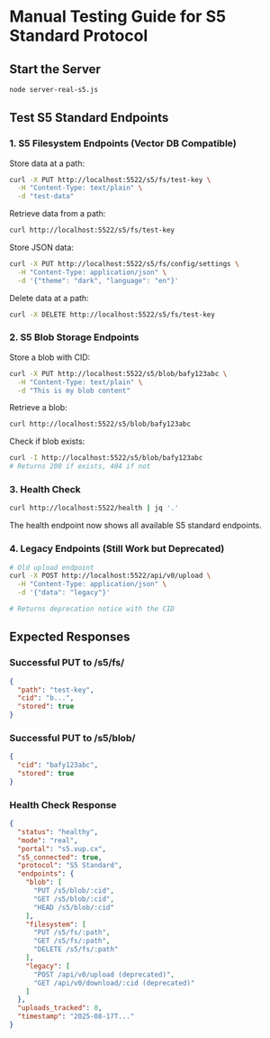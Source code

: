 # Manual Testing Guide for S5 Standard Protocol

## Start the Server
```bash
node server-real-s5.js
```

## Test S5 Standard Endpoints

### 1. S5 Filesystem Endpoints (Vector DB Compatible)

Store data at a path:
```bash
curl -X PUT http://localhost:5522/s5/fs/test-key \
  -H "Content-Type: text/plain" \
  -d "test-data"
```

Retrieve data from a path:
```bash
curl http://localhost:5522/s5/fs/test-key
```

Store JSON data:
```bash
curl -X PUT http://localhost:5522/s5/fs/config/settings \
  -H "Content-Type: application/json" \
  -d '{"theme": "dark", "language": "en"}'
```

Delete data at a path:
```bash
curl -X DELETE http://localhost:5522/s5/fs/test-key
```

### 2. S5 Blob Storage Endpoints

Store a blob with CID:
```bash
curl -X PUT http://localhost:5522/s5/blob/bafy123abc \
  -H "Content-Type: text/plain" \
  -d "This is my blob content"
```

Retrieve a blob:
```bash
curl http://localhost:5522/s5/blob/bafy123abc
```

Check if blob exists:
```bash
curl -I http://localhost:5522/s5/blob/bafy123abc
# Returns 200 if exists, 404 if not
```

### 3. Health Check
```bash
curl http://localhost:5522/health | jq '.'
```

The health endpoint now shows all available S5 standard endpoints.

### 4. Legacy Endpoints (Still Work but Deprecated)
```bash
# Old upload endpoint
curl -X POST http://localhost:5522/api/v0/upload \
  -H "Content-Type: application/json" \
  -d '{"data": "legacy"}'

# Returns deprecation notice with the CID
```

## Expected Responses

### Successful PUT to /s5/fs/
```json
{
  "path": "test-key",
  "cid": "b...",
  "stored": true
}
```

### Successful PUT to /s5/blob/
```json
{
  "cid": "bafy123abc",
  "stored": true
}
```

### Health Check Response
```json
{
  "status": "healthy",
  "mode": "real",
  "portal": "s5.vup.cx",
  "s5_connected": true,
  "protocol": "S5 Standard",
  "endpoints": {
    "blob": [
      "PUT /s5/blob/:cid",
      "GET /s5/blob/:cid",
      "HEAD /s5/blob/:cid"
    ],
    "filesystem": [
      "PUT /s5/fs/:path",
      "GET /s5/fs/:path",
      "DELETE /s5/fs/:path"
    ],
    "legacy": [
      "POST /api/v0/upload (deprecated)",
      "GET /api/v0/download/:cid (deprecated)"
    ]
  },
  "uploads_tracked": 0,
  "timestamp": "2025-08-17T..."
}
```